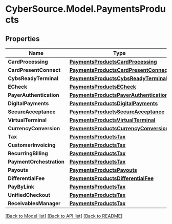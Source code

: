 # CyberSource.Model.PaymentsProducts
## Properties

Name | Type | Description | Notes
------------ | ------------- | ------------- | -------------
**CardProcessing** | [**PaymentsProductsCardProcessing**](PaymentsProductsCardProcessing.md) |  | [optional] 
**CardPresentConnect** | [**PaymentsProductsCardPresentConnect**](PaymentsProductsCardPresentConnect.md) |  | [optional] 
**CybsReadyTerminal** | [**PaymentsProductsCybsReadyTerminal**](PaymentsProductsCybsReadyTerminal.md) |  | [optional] 
**ECheck** | [**PaymentsProductsECheck**](PaymentsProductsECheck.md) |  | [optional] 
**PayerAuthentication** | [**PaymentsProductsPayerAuthentication**](PaymentsProductsPayerAuthentication.md) |  | [optional] 
**DigitalPayments** | [**PaymentsProductsDigitalPayments**](PaymentsProductsDigitalPayments.md) |  | [optional] 
**SecureAcceptance** | [**PaymentsProductsSecureAcceptance**](PaymentsProductsSecureAcceptance.md) |  | [optional] 
**VirtualTerminal** | [**PaymentsProductsVirtualTerminal**](PaymentsProductsVirtualTerminal.md) |  | [optional] 
**CurrencyConversion** | [**PaymentsProductsCurrencyConversion**](PaymentsProductsCurrencyConversion.md) |  | [optional] 
**Tax** | [**PaymentsProductsTax**](PaymentsProductsTax.md) |  | [optional] 
**CustomerInvoicing** | [**PaymentsProductsTax**](PaymentsProductsTax.md) |  | [optional] 
**RecurringBilling** | [**PaymentsProductsTax**](PaymentsProductsTax.md) |  | [optional] 
**PaymentOrchestration** | [**PaymentsProductsTax**](PaymentsProductsTax.md) |  | [optional] 
**Payouts** | [**PaymentsProductsPayouts**](PaymentsProductsPayouts.md) |  | [optional] 
**DifferentialFee** | [**PaymentsProductsDifferentialFee**](PaymentsProductsDifferentialFee.md) |  | [optional] 
**PayByLink** | [**PaymentsProductsTax**](PaymentsProductsTax.md) |  | [optional] 
**UnifiedCheckout** | [**PaymentsProductsTax**](PaymentsProductsTax.md) |  | [optional] 
**ReceivablesManager** | [**PaymentsProductsTax**](PaymentsProductsTax.md) |  | [optional] 

[[Back to Model list]](../README.md#documentation-for-models) [[Back to API list]](../README.md#documentation-for-api-endpoints) [[Back to README]](../README.md)

